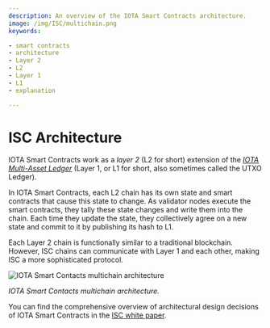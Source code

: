```yaml
---
description: An overview of the IOTA Smart Contracts architecture.
image: /img/ISC/multichain.png
keywords:

- smart contracts
- architecture
- Layer 2
- L2
- Layer 1
- L1
- explanation

---
```


# ISC Architecture

IOTA Smart Contracts work as a _layer 2_ (L2 for short) extension of the [_IOTA Multi-Asset
Ledger_](https://github.com/lzpap/tips/blob/master/tips/TIP-0018/tip-0018.md) (Layer 1, or L1 for short, also sometimes
called the UTXO Ledger).

In IOTA Smart Contracts, each L2 chain has its own state and smart contracts that cause this state to change.
As validator nodes execute the smart contracts, they tally these state changes and write them into the chain.
Each time they update the state, they collectively agree on a new state and commit to it by publishing its hash to L1.

Each Layer 2 chain is functionally similar to a traditional blockchain.
However, ISC chains can communicate with Layer 1 and each other, making ISC a more sophisticated protocol.

![IOTA Smart Contacts multichain architecture](/img/ISC/multichain.png "Click to see the full-size image.")

*IOTA Smart Contacts multichain architecture.*

You can find the comprehensive overview of architectural design decisions of IOTA Smart Contracts in the
[ISC white paper](https://files.iota.org/papers/ISC_WP_Nov_10_2021.pdf).
